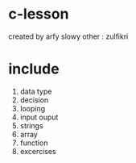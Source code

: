 # c-lesson
created by
arfy slowy
other :
zulfikri 



# include
1. data type
2. decision
3. looping
4. input ouput
5. strings
6. array
7. function
8. excercises
